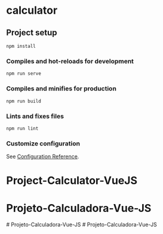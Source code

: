 # calculator

## Project setup
```
npm install
```

### Compiles and hot-reloads for development
```
npm run serve
```

### Compiles and minifies for production
```
npm run build
```

### Lints and fixes files
```
npm run lint
```

### Customize configuration
See [Configuration Reference](https://cli.vuejs.org/config/).
# Project-Calculator-VueJS
# Projeto-Calculadora-Vue-JS
#   P r o j e t o - C a l c u l a d o r a - V u e - J S  
 #   P r o j e t o - C a l c u l a d o r a - V u e - J S  
 